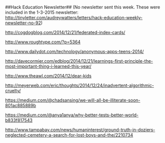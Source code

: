##Hack Education Newsletter##
(No newsletter sent this week. These were included in the 1-3-2015 newsletter: http://tinyletter.com/audreywatters/letters/hack-education-weekly-newsletter-no-92)

http://cogdogblog.com/2014/12/21/federated-index-cards/

http://www.roughtype.com/?p=5364

http://www.dailydot.com/technology/anonymous-apps-teens-2014/

http://davecormier.com/edblog/2014/12/21/learnings-first-principle-the-most-important-thing-i-learned-this-year/

http://www.theawl.com/2014/12/dear-kids

http://meyerweb.com/eric/thoughts/2014/12/24/inadvertent-algorithmic-cruelty/

https://medium.com/@chadsansing/we-will-all-be-illiterate-soon-801ac885889b

https://medium.com/@anya1anya/why-better-tests-better-world-b833f817543

http://www.tampabay.com/news/humaninterest/ground-truth-in-doziers-neglected-cemetery-a-search-for-lost-boys-and-the/2210734
